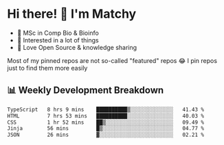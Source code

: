 # Hi there! 👋 I'm Matchy

- 🧬 MSc in Comp Bio & Bioinfo
- 🎈 Interested in a lot of things
- 💜 Love Open Source & knowledge sharing

Most of my pinned repos are not so-called "featured" repos 😂 I pin repos just to find them more easily

## 📊 Weekly Development Breakdown

<!--START_SECTION:waka-->

```txt
TypeScript   8 hrs 9 mins    ██████████▒░░░░░░░░░░░░░░   41.43 %
HTML         7 hrs 53 mins   ██████████░░░░░░░░░░░░░░░   40.03 %
CSS          1 hr 52 mins    ██▒░░░░░░░░░░░░░░░░░░░░░░   09.49 %
Jinja        56 mins         █▒░░░░░░░░░░░░░░░░░░░░░░░   04.77 %
JSON         26 mins         ▓░░░░░░░░░░░░░░░░░░░░░░░░   02.21 %
```

<!--END_SECTION:waka-->
